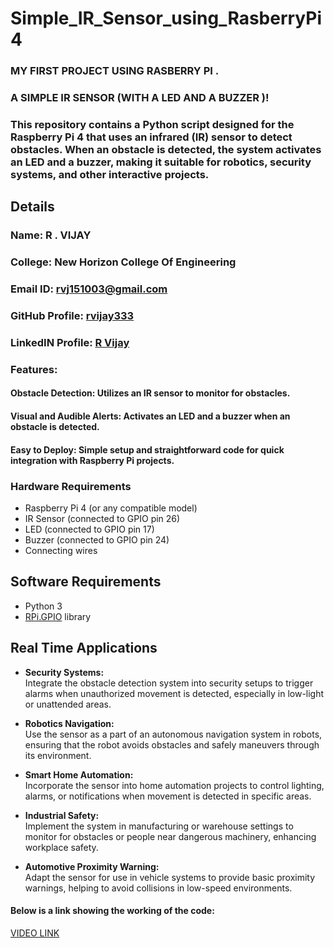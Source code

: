 # Simple_IR_Sensor_using_RasberryPi4

### MY FIRST PROJECT USING RASBERRY PI .
### A SIMPLE IR SENSOR (WITH A LED AND A BUZZER )!

### This repository contains a Python script designed for the Raspberry Pi 4 that uses an infrared (IR) sensor to detect obstacles. When an obstacle is detected, the system activates an LED and a buzzer, making it suitable for robotics, security systems, and other interactive projects.
## Details

### Name: R . VIJAY
### College: New Horizon College Of Engineering
### Email ID: rvj151003@gmail.com
### GitHub Profile: [rvijay333](https://github.com/rvijay333)
### LinkedIN Profile: [R Vijay](https://www.linkedin.com/in/r-vijay-5085022a4)

### Features:
#### Obstacle Detection: Utilizes an IR sensor to monitor for obstacles.
#### Visual and Audible Alerts: Activates an LED and a buzzer when an obstacle is detected.
#### Easy to Deploy: Simple setup and straightforward code for quick integration with Raspberry Pi projects.

### Hardware Requirements

- Raspberry Pi 4 (or any compatible model)
- IR Sensor (connected to GPIO pin 26)
- LED (connected to GPIO pin 17)
- Buzzer (connected to GPIO pin 24)
- Connecting wires

 
## Software Requirements

- Python 3
- [RPi.GPIO](https://pypi.org/project/RPi.GPIO/) library


## Real Time Applications

- **Security Systems:**  
  Integrate the obstacle detection system into security setups to trigger alarms when unauthorized movement is detected, especially in low-light or unattended areas.

- **Robotics Navigation:**  
  Use the sensor as a part of an autonomous navigation system in robots, ensuring that the robot avoids obstacles and safely maneuvers through its environment.

- **Smart Home Automation:**  
  Incorporate the sensor into home automation projects to control lighting, alarms, or notifications when movement is detected in specific areas.

- **Industrial Safety:**  
  Implement the system in manufacturing or warehouse settings to monitor for obstacles or people near dangerous machinery, enhancing workplace safety.

- **Automotive Proximity Warning:**  
  Adapt the sensor for use in vehicle systems to provide basic proximity warnings, helping to avoid collisions in low-speed environments.

  
#### Below is a link showing the working of the code:
[VIDEO LINK](https://drive.google.com/file/d/1s8N6XZwIr4PlNXRCMQaYny9uJnWqKaPh/view?usp=sharing)
